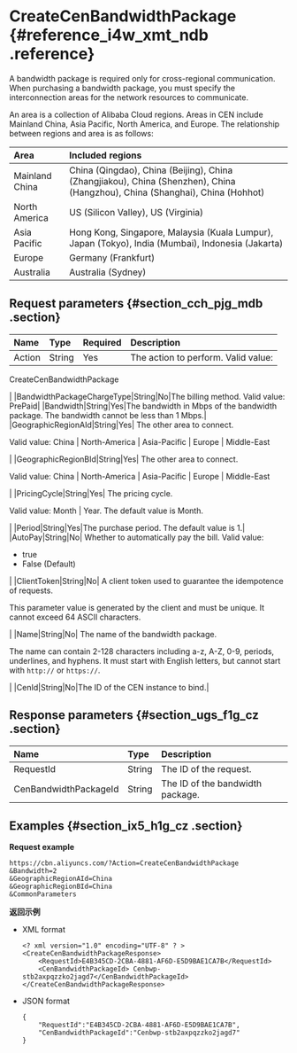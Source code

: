 # CreateCenBandwidthPackage {#reference_i4w_xmt_ndb .reference}

A bandwidth package is required only for cross-regional communication. When purchasing a bandwidth package, you must specify the interconnection areas for the network resources to communicate.

An area is a collection of Alibaba Cloud regions. Areas in CEN include Mainland China, Asia Pacific, North America, and Europe. The relationship between regions and area is as follows:

|Area|Included regions|
|:---|:---------------|
|Mainland China|China \(Qingdao\), China \(Beijing\), China \(Zhangjiakou\), China \(Shenzhen\), China \(Hangzhou\), China \(Shanghai\), China \(Hohhot\)|
|North America|US \(Silicon Valley\), US \(Virginia\)|
|Asia Pacific|Hong Kong, Singapore, Malaysia \(Kuala Lumpur\), Japan \(Tokyo\), India \(Mumbai\), Indonesia \(Jakarta\)|
|Europe|Germany \(Frankfurt\)|
|Australia|Australia \(Sydney\)|

## Request parameters {#section_cch_pjg_mdb .section}

|Name|Type|Required|Description|
|:---|:---|:-------|:----------|
|Action|String|Yes| The action to perform. Valid value:

 CreateCenBandwidthPackage

 |
|BandwidthPackageChargeType|String|No|The billing method. Valid value: PrePaid|
|Bandwidth|String|Yes|The bandwidth in Mbps of the bandwidth package. The bandwidth cannot be less than 1 Mbps.|
|GeographicRegionAId|String|Yes| The other area to connect.

 Valid value: China | North-America | Asia-Pacific | Europe | Middle-East

 |
|GeographicRegionBId|String|Yes| The other area to connect.

 Valid value: China | North-America | Asia-Pacific | Europe | Middle-East

 |
|PricingCycle|String|Yes| The pricing cycle.

 Valid value: Month | Year. The default value is Month.

 |
|Period|String|Yes|The purchase period. The default value is 1.|
|AutoPay|String|No| Whether to automatically pay the bill. Valid value:

-   true
-   False \(Default\)

 |
|ClientToken|String|No| A client token used to guarantee the idempotence of requests.

 This parameter value is generated by the client and must be unique. It cannot exceed 64 ASCII characters.

 |
|Name|String|No| The name of the bandwidth package.

 The name can contain 2-128 characters including a-z, A-Z, 0-9, periods, underlines, and hyphens. It must start with English letters, but cannot start with `http://` or `https://`.

 |
|CenId|String|No|The ID of the CEN instance to bind.|

## Response parameters {#section_ugs_f1g_cz .section}

|Name|Type|Description|
|:---|:---|:----------|
|RequestId|String|The ID of the request.|
|CenBandwidthPackageId|String|The ID of the bandwidth package.|

## Examples {#section_ix5_h1g_cz .section}

**Request example**

``` {#createVPCpub}
https://cbn.aliyuncs.com/?Action=CreateCenBandwidthPackage
&Bandwidth=2
&GeographicRegionAId=China
&GeographicRegionBId=China
&CommonParameters
```

**返回示例**

-   XML format

    ```
    <? xml version="1.0" encoding="UTF-8" ? >
    <CreateCenBandwidthPackageResponse>
        <RequestId>E4B345CD-2CBA-4881-AF6D-E5D9BAE1CA7B</RequestId>
        <CenBandwidthPackageId> Cenbwp-stb2axpqzzko2jagd7</CenBandwidthPackageId>
    </CreateCenBandwidthPackageResponse>
    ```

-   JSON format

    ```
    {
        "RequestId":"E4B345CD-2CBA-4881-AF6D-E5D9BAE1CA7B",
        "CenBandwidthPackageId":"Cenbwp-stb2axpqzzko2jagd7"
    }
    ```


